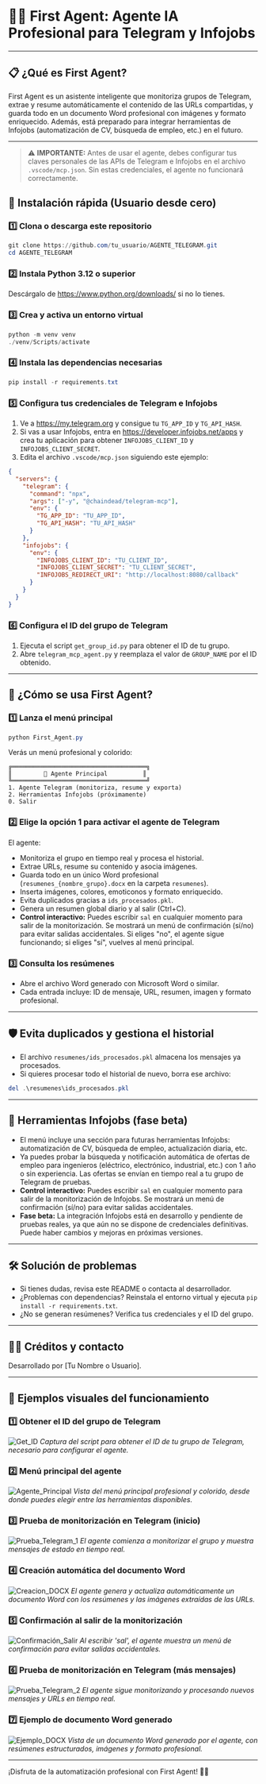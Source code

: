 
# 🤖✨ First Agent: Agente IA Profesional para Telegram y Infojobs

---

## 📋 ¿Qué es First Agent?

First Agent es un asistente inteligente que monitoriza grupos de Telegram, extrae y resume automáticamente el contenido de las URLs compartidas, y guarda todo en un documento Word profesional con imágenes y formato enriquecido. Además, está preparado para integrar herramientas de Infojobs (automatización de CV, búsqueda de empleo, etc.) en el futuro.

---


> ⚠️ **IMPORTANTE:** Antes de usar el agente, debes configurar tus claves personales de las APIs de Telegram e Infojobs en el archivo `.vscode/mcp.json`. Sin estas credenciales, el agente no funcionará correctamente.

## 🚀 Instalación rápida (Usuario desde cero)

### 1️⃣ Clona o descarga este repositorio
```powershell
git clone https://github.com/tu_usuario/AGENTE_TELEGRAM.git
cd AGENTE_TELEGRAM
```

### 2️⃣ Instala Python 3.12 o superior
Descárgalo de https://www.python.org/downloads/ si no lo tienes.

### 3️⃣ Crea y activa un entorno virtual
```powershell
python -m venv venv
./venv/Scripts/activate
```

### 4️⃣ Instala las dependencias necesarias
```powershell
pip install -r requirements.txt
```


### 5️⃣ Configura tus credenciales de Telegram e Infojobs

1. Ve a https://my.telegram.org y consigue tu `TG_APP_ID` y `TG_API_HASH`.
2. Si vas a usar Infojobs, entra en https://developer.infojobs.net/apps y crea tu aplicación para obtener `INFOJOBS_CLIENT_ID` y `INFOJOBS_CLIENT_SECRET`.
3. Edita el archivo `.vscode/mcp.json` siguiendo este ejemplo:
```json
{
  "servers": {
    "telegram": {
      "command": "npx",
      "args": ["-y", "@chaindead/telegram-mcp"],
      "env": {
        "TG_APP_ID": "TU_APP_ID",
        "TG_API_HASH": "TU_API_HASH"
      }
    },
    "infojobs": {
      "env": {
        "INFOJOBS_CLIENT_ID": "TU_CLIENT_ID",
        "INFOJOBS_CLIENT_SECRET": "TU_CLIENT_SECRET",
        "INFOJOBS_REDIRECT_URI": "http://localhost:8080/callback"
      }
    }
  }
}
```

### 6️⃣ Configura el ID del grupo de Telegram
1. Ejecuta el script `get_group_id.py` para obtener el ID de tu grupo.
2. Abre `telegram_mcp_agent.py` y reemplaza el valor de `GROUP_NAME` por el ID obtenido.

---

## 🏁 ¿Cómo se usa First Agent?

### 1️⃣ Lanza el menú principal
```powershell
python First_Agent.py
```

Verás un menú profesional y colorido:

```
╔══════════════════════════════════════╗
║         🤖 Agente Principal          ║
╚══════════════════════════════════════╝
1. Agente Telegram (monitoriza, resume y exporta)
2. Herramientas Infojobs (próximamente)
0. Salir
```


### 2️⃣ Elige la opción 1 para activar el agente de Telegram
El agente:
- Monitoriza el grupo en tiempo real y procesa el historial.
- Extrae URLs, resume su contenido y asocia imágenes.
- Guarda todo en un único Word profesional (`resumenes_{nombre_grupo}.docx` en la carpeta `resumenes`).
- Inserta imágenes, colores, emoticonos y formato enriquecido.
- Evita duplicados gracias a `ids_procesados.pkl`.
- Genera un resumen global diario y al salir (Ctrl+C).
- **Control interactivo:** Puedes escribir `sal` en cualquier momento para salir de la monitorización. Se mostrará un menú de confirmación (sí/no) para evitar salidas accidentales. Si eliges "no", el agente sigue funcionando; si eliges "sí", vuelves al menú principal.

### 3️⃣ Consulta los resúmenes
- Abre el archivo Word generado con Microsoft Word o similar.
- Cada entrada incluye: ID de mensaje, URL, resumen, imagen y formato profesional.

---

## 🛡️ Evita duplicados y gestiona el historial

- El archivo `resumenes/ids_procesados.pkl` almacena los mensajes ya procesados.
- Si quieres procesar todo el historial de nuevo, borra ese archivo:
```powershell
del .\resumenes\ids_procesados.pkl
```

---


## 🧩 Herramientas Infojobs (fase beta)

- El menú incluye una sección para futuras herramientas Infojobs: automatización de CV, búsqueda de empleo, actualización diaria, etc.
- Ya puedes probar la búsqueda y notificación automática de ofertas de empleo para ingenieros (eléctrico, electrónico, industrial, etc.) con 1 año o sin experiencia. Las ofertas se envían en tiempo real a tu grupo de Telegram de pruebas.
- **Control interactivo:** Puedes escribir `sal` en cualquier momento para salir de la monitorización de Infojobs. Se mostrará un menú de confirmación (sí/no) para evitar salidas accidentales.
- **Fase beta:** La integración Infojobs está en desarrollo y pendiente de pruebas reales, ya que aún no se dispone de credenciales definitivas. Puede haber cambios y mejoras en próximas versiones.

---

## 🛠️ Solución de problemas

- Si tienes dudas, revisa este README o contacta al desarrollador.
- ¿Problemas con dependencias? Reinstala el entorno virtual y ejecuta `pip install -r requirements.txt`.
- ¿No se generan resúmenes? Verifica tus credenciales y el ID del grupo.

---

## 👨‍💻 Créditos y contacto

Desarrollado por [Tu Nombre o Usuario].


---

## 📸 Ejemplos visuales del funcionamiento

### 1️⃣ Obtener el ID del grupo de Telegram
![Get_ID](imagenes/Get_ID.png)
*Captura del script para obtener el ID de tu grupo de Telegram, necesario para configurar el agente.*

### 2️⃣ Menú principal del agente
![Agente_Principal](imagenes/Agente_Principal.png)
*Vista del menú principal profesional y colorido, desde donde puedes elegir entre las herramientas disponibles.*

### 3️⃣ Prueba de monitorización en Telegram (inicio)
![Prueba_Telegram_1](imagenes/Prueba_Telegram_1.png)
*El agente comienza a monitorizar el grupo y muestra mensajes de estado en tiempo real.*

### 4️⃣ Creación automática del documento Word
![Creacion_DOCX](imagenes/Creacion_DOCX.png)
*El agente genera y actualiza automáticamente un documento Word con los resúmenes y las imágenes extraídas de las URLs.*

### 5️⃣ Confirmación al salir de la monitorización
![Confirmación_Salir](imagenes/Confirmación_Salir.png)
*Al escribir 'sal', el agente muestra un menú de confirmación para evitar salidas accidentales.*

### 6️⃣ Prueba de monitorización en Telegram (más mensajes)
![Prueba_Telegram_2](imagenes/Prueba_Telegram_2.png)
*El agente sigue monitorizando y procesando nuevos mensajes y URLs en tiempo real.*

### 7️⃣ Ejemplo de documento Word generado
![Ejemplo_DOCX](imagenes/Ejemplo_DOCX.png)
*Vista de un documento Word generado por el agente, con resúmenes estructurados, imágenes y formato profesional.*

---

¡Disfruta de la automatización profesional con First Agent! 🚀🤖


